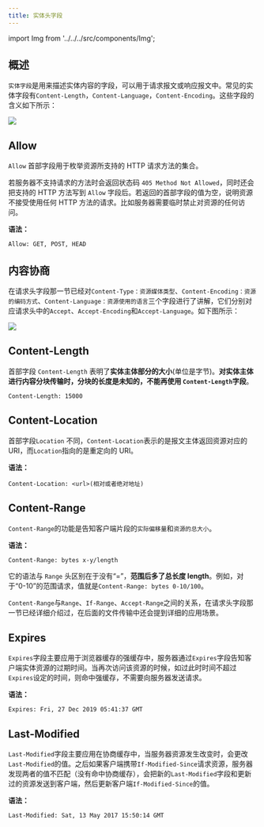 ```yaml
---
title: 实体头字段
---
```


import Img from '../../../src/components/Img';

## 概述

`实体字段`是用来描述实体内容的字段，可以用于请求报文或响应报文中。常见的实体字段有`Content-Length`，`Content-Language`，`Content-Encoding`。这些字段的含义如下所示：

<Img w="400" legend="图：HTTP实体头字段" src="https://cosmos-x.oss-cn-hangzhou.aliyuncs.com/Fx55L6.png"/>

## Allow

`Allow` 首部字段用于枚举资源所支持的 HTTP 请求方法的集合。

若服务器不支持请求的方法时会返回状态码 `405 Method Not Allowed`，同时还会把支持的 HTTP 方法写到 `Allow` 字段后。若返回的首部字段的值为空，说明资源不接受使用任何 HTTP 方法的请求。比如服务器需要临时禁止对资源的任何访问。

**语法：**

```
Allow: GET, POST, HEAD
```

## 内容协商

在请求头字段那一节已经对`Content-Type：资源媒体类型`、`Content-Encoding：资源的编码方式`、`Content-Language：资源使用的语言`三个字段进行了讲解，它们分别对应请求头中的`Accept`、`Accept-Encoding`和`Accept-Language`。如下图所示：

<Img w="500" legend="图：与Accept*对应的实体头字段" src="https://cosmos-x.oss-cn-hangzhou.aliyuncs.com/jjjfyc.png" />

## Content-Length

首部字段 `Content-Length` 表明了**实体主体部分的大小**(单位是字节)。**对实体主体进行内容分块传输时，分块的长度是未知的，不能再使用 `Content-Length`字段**。

```
Content-Length: 15000
```

## Content-Location

首部字段`Location` 不同，`Content-Location`表示的是报文主体返回资源对应的 URI，而`Location`指向的是重定向的 URI。

**语法：**

```
Content-Location: <url>(相对或者绝对地址)
```

## Content-Range

`Content-Range`的功能是告知客户端片段的`实际偏移量`和`资源的总大小`。

**语法：**

```
Content-Range: bytes x-y/length
```

它的语法与 `Range` 头区别在于没有“=”，**范围后多了总长度 length**。例如，对于“0-10”的范围请求，值就是`Content-Range: bytes 0-10/100`。

`Content-Range`与`Range`、`If-Range`、`Accept-Range`之间的关系，在请求头字段那一节已经详细介绍过，在后面的文件传输中还会提到详细的应用场景。

## Expires

`Expires`字段主要应用于浏览器缓存的强缓存中，服务器通过`Expires`字段告知客户端实体资源的过期时间。当再次访问该资源的时候，如过此时时间不超过`Expires`设定的时间，则命中强缓存，不需要向服务器发送请求。

**语法：**

```
Expires: Fri, 27 Dec 2019 05:41:37 GMT
```

## Last-Modified

`Last-Modified`字段主要应用在协商缓存中，当服务器资源发生改变时，会更改`Last-Modified`的值。之后如果客户端携带`If-Modified-Since`请求资源，服务器发现两者的值不匹配（没有命中协商缓存），会把新的`Last-Modified`字段和更新过的资源发送到客户端，然后更新客户端`If-Modified-Since`的值。

**语法：**

```
Last-Modified: Sat, 13 May 2017 15:50:14 GMT
```
